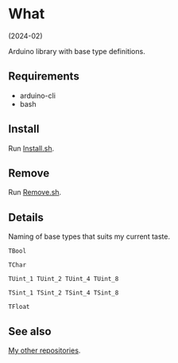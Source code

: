 # What

(2024-02)

Arduino library with base type definitions.


## Requirements

  * arduino-cli
  * bash


## Install

Run [Install.sh](Install.sh).


## Remove

Run [Remove.sh](Remove.sh).


## Details

Naming of base types that suits my current taste.

```
TBool

TChar

TUint_1 TUint_2 TUint_4 TUint_8

TSint_1 TSint_2 TSint_4 TSint_8

TFloat
```


## See also

[My other repositories][repos].

[repos]: https://github.com/martin-eden/contents
